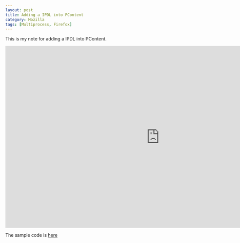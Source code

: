 ```yaml
---
layout: post
title: Adding a IPDL into PContent
category: Mozilla
tags: [Multiprocess, Firefox]
---
```

This is my note for adding a IPDL into PContent.

<iframe src="https://docs.google.com/presentation/d/1S4njAbl4tSFCrJ3cnE30L4PcYeWdvY-1wcghX2mWNOE/embed?start=false&loop=false&delayms=3000" frameborder="0" width="960" height="569" allowfullscreen="true" mozallowfullscreen="true" webkitallowfullscreen="true"></iframe>

The sample code is [here](https://github.com/ChunMinChang/gecko-dev/commit/54686d3fbc1ce7a696b4755060810d8ed8f4d567)
